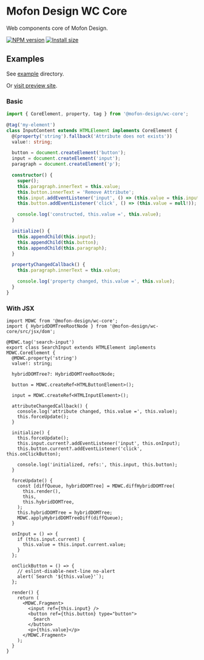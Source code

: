 # Mofon Design WC Core

Web components core of Mofon Design.

[![NPM version](https://img.shields.io/npm/v/@mofon-design/wc-core.svg?style=flat)](https://www.npmjs.com/package/@mofon-design/wc-core) [![Install size](https://packagephobia.com/badge?p=@mofon-design/wc-core)](https://packagephobia.com/result?p=@mofon-design/wc-core)

## Examples

See [example](https://github.com/mofon-design/wc-core/tree/master/example) directory.

Or [visit preview site](https://wc-core.netlify.com/).

### Basic

```ts
import { CoreElement, property, tag } from '@mofon-design/wc-core';

@tag('my-element')
class InputContent extends HTMLElement implements CoreElement {
  @(property('string').fallback('Attribute does not exists'))
  value!: string;

  button = document.createElement('button');
  input = document.createElement('input');
  paragraph = document.createElement('p');

  constructor() {
    super();
    this.paragraph.innerText = this.value;
    this.button.innerText = 'Remove Attribute';
    this.input.addEventListener('input', () => (this.value = this.input.value));
    this.button.addEventListener('click', () => (this.value = null!));

    console.log('constructed, this.value =', this.value);
  }

  initialize() {
    this.appendChild(this.input);
    this.appendChild(this.button);
    this.appendChild(this.paragraph);
  }

  propertyChangedCallback() {
    this.paragraph.innerText = this.value;

    console.log('property changed, this.value =', this.value);
  }
}
```

### With JSX

```tsx
import MDWC from '@mofon-design/wc-core';
import { HybridDOMTreeRootNode } from '@mofon-design/wc-core/src/jsx/dom';

@MDWC.tag('search-input')
export class SearchInput extends HTMLElement implements MDWC.CoreElement {
  @MDWC.property('string')
  value!: string;

  hybridDOMTree?: HybridDOMTreeRootNode;

  button = MDWC.createRef<HTMLButtonElement>();

  input = MDWC.createRef<HTMLInputElement>();

  attributeChangedCallback() {
    console.log('attribute changed, this.value =', this.value);
    this.forceUpdate();
  }

  initialize() {
    this.forceUpdate();
    this.input.current?.addEventListener('input', this.onInput);
    this.button.current?.addEventListener('click', this.onClickButton);

    console.log('initialized, refs:', this.input, this.button);
  }

  forceUpdate() {
    const [diffQueue, hybridDOMTree] = MDWC.diffHybridDOMTree(
      this.render(),
      this,
      this.hybridDOMTree,
    );
    this.hybridDOMTree = hybridDOMTree;
    MDWC.applyHybridDOMTreeDiff(diffQueue);
  }

  onInput = () => {
    if (this.input.current) {
      this.value = this.input.current.value;
    }
  };

  onClickButton = () => {
    // eslint-disable-next-line no-alert
    alert(`Search '${this.value}'`);
  };

  render() {
    return (
      <MDWC.Fragment>
        <input ref={this.input} />
        <button ref={this.button} type="button">
          Search
        </button>
        <p>{this.value}</p>
      </MDWC.Fragment>
    );
  }
}
```
